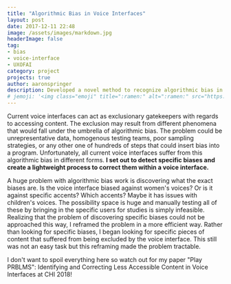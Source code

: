 ```yaml
---
title: "Algorithmic Bias in Voice Interfaces"
layout: post
date: 2017-12-11 22:48
image: /assets/images/markdown.jpg
headerImage: false
tag:
- bias
- voice-interface
- UXOFAI
category: project
projects: true
author: aaronspringer
description: Developed a novel method to recognize algorithmic bias in voice interfaces and a process to collect additional data to counteract these biases
# jemoji: '<img class="emoji" title=":ramen:" alt=":ramen:" src="https://assets.github.com/images/icons/emoji/unicode/1f35c.png" height="20" width="20" align="absmiddle">'
---
```


Current voice interfaces can act as exclusionary gatekeepers with regards to accessing content. The exclusion may result from different phenomena that would fall under the umbrella of algorithmic bias. The problem could be unrepresentative data, homogenous testing teams, poor sampling strategies, or any other one of hundreds of steps that could insert bias into a program. Unfortunately, all current voice interfaces suffer from this algorithmic bias in different forms. **I set out to detect specific biases and create a lightweight process to correct them within a voice interface.**

A huge problem with algorithmic bias work is discovering what the exact biases are. Is the voice interface biased against women's voices? Or is it against specific accents? Which accents? Maybe it has issues with children's voices. The possibility space is huge and manually testing all of these by bringing in the specific users for studies is simply infeasible. Realizing that the problem of discovering specific biases could not be approached this way, I reframed the problem in a more efficient way. Rather than looking for specific biases, I began looking for specific pieces of content that suffered from being excluded by the voice interface. This still was not an easy task but this reframing made the problem tractable. 

I don't want to spoil everything here so watch out for my paper "Play PRBLMS": Identifying and Correcting Less Accessible Content in Voice Interfaces at CHI 2018!
